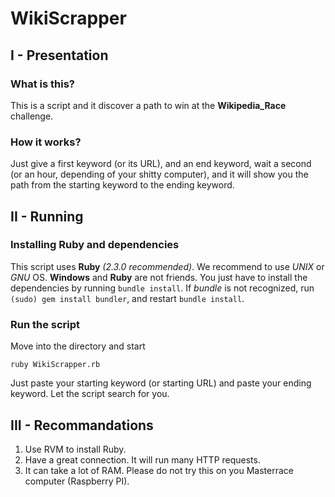 # WikiScrapper
## I - Presentation
### What is this?
This is a script and it discover a path to win at the **Wikipedia_Race** challenge.
### How it works?
Just give a first keyword (or its URL), and an end keyword, wait a second (or an hour, depending of your shitty computer), and it will show you the path from the starting keyword to the ending keyword.

## II - Running
### Installing Ruby and dependencies
This script uses **Ruby** *(2.3.0 recommended)*. We recommend to use *UNIX* or *GNU* OS. **Windows** and **Ruby** are not friends.
You just have to install the dependencies by running `bundle install`. If *bundle* is not recognized, run `(sudo) gem install bundler`, and restart `bundle install`.
### Run the script
Move into the directory and start
```
ruby WikiScrapper.rb
```
Just paste your starting keyword (or starting URL) and paste your ending keyword. Let the script search for you.

## III - Recommandations
1. Use RVM to install Ruby.
2. Have a great connection. It will run many HTTP requests.
3. It can take a lot of RAM. Please do not try this on you Masterrace computer (Raspberry PI).
